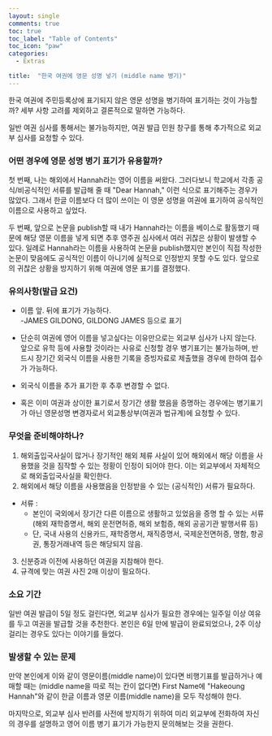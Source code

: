 ```yaml
---
layout: single
comments: true
toc: true
toc_label: "Table of Contents"
toc_icon: "paw"
categories:
  - Extras

title:  "한국 여권에 영문 성명 넣기 (middle name 병기)"
---
```


한국 여권에 주민등록상에 표기되지 않은 영문 성명을 병기하여 표기하는 것이 가능할까? 세부 사항 고려를 제외하고 결론적으로 말하면 가능하다.    

일반 여권 심사를 통해서는 불가능하지만, 여권 발급 민원 창구를 통해 추가적으로 외교부 심사를 요청할 수 있다.   


### 어떤 경우에 영문 성명 병기 표기가 유용할까?   

첫 번째, 나는 해외에서 Hannah라는 영어 이름을 써왔다. 그러다보니 학교에서 각종 공식/비공식적인 서류를 발급해 줄 때 "Dear Hannah," 이런 식으로 표기해주는 경우가 많았다. 그래서 한글 이름보다 더 많이 쓰이는 이 영문 성명을 여권에 표기하여 공식적인 이름으로 사용하고 싶었다.   

두 번째, 앞으로 논문을 publish할 때 내가 Hannah라는 이름을 베이스로 활동했기 때문에 해당 영문 이름을 넣게 되면 추후 영주권 심사에서 여러 귀찮은 상황이 발생할 수 있다. 일례로 Hannah라는 이름을 사용하여 논문을 publish했지만 본인이 직접 작성한 논문이 맞음에도 공식적인 이름이 아니기에 실적으로 인정받지 못할 수도 있다. 앞으로의 귀찮은 상황을 방지하기 위해 여권에 영문 표기를 결정했다.   


### 유의사항(발급 요건)   

* 이름 앞. 뒤에 표기가 가능하다.   
-JAMES GILDONG, GILDONG JAMES 등으로 표기   

* 단순히 여권에 영어 이름을 넣고싶다는 이유만으로는 외교부 심사가 나지 않는다. 앞으로 유학 등에 사용할 것이라는 사유로 신청할 경우 병기표기는 불가능하며, 반드시 장기간 외국식 이름을 사용한 기록을 증빙자료로 제출했을 경우에 한하여 접수가 가능하다.   

* 외국식 이름을 추가 표기한 후 추후 변경할 수 없다.   

* 혹은 이미 여권과 상이한 표기로서 장기간 생활 했음을 증명하는 경우에는 병기표기가 아닌 영문성명 변경자로서 외교통상부(여권과 법규계)에 요청할 수 있다.   


### 무엇을 준비해야하나?   

1) 해외출입국사실이 많거나 장기적인 해외 체류 사실이 있어 해외에서 해당 이름을 사용했을 것을 짐작할 수 있는 정황이 인정이 되어야 한다. 이는 외교부에서 자체적으로 해외출입국사실을 확인한다.   
2) 해외에서 해당 이름을 사용했음을 인정받을 수 있는 (공식적인) 서류가 필요하다.   
- 서류 :   
  - 본인이 국외에서 장기간 다른 이름으로 생활하고 있었음을 증명 할 수 있는 서류(해외 재학증명서, 해외 운전면허증, 해외 보험증, 해외 공공기관 발행서류 등)   
  - 단, 국내 사용의 신용카드, 재학증명서, 재직증명서, 국제운전면허증, 명함, 항공권, 통장거래내역 등은 해당되지 않음.   
3) 신분증과 이전에 사용하던 여권을 지참해야 한다.   
4) 규격에 맞는 여권 사진 2매 이상이 필요하다.   


### 소요 기간   

일반 여권 발급이 5일 정도 걸린다면, 외교부 심사가 필요한 경우에는 일주일 이상 여유를 두고 여권을 발급할 것을 추천한다. 본인은 6일 만에 발급이 완료되었으나, 2주 이상 걸리는 경우도 있다는 이야기를 들었다.   


### 발생할 수 있는 문제   

만약 본인에게 이와 같이 영문이름(middle name)이 있다면 비행기표를 발급하거나 예매할 때는 (middle name을 따로 적는 칸이 없다면) First Name에  "Hakeoung Hannah"와 같이 한글 이름과 영문 이름(middle name)을 모두 작성해야 한다.   


마지막으로, 외교부 심사 반려를 사전에 방지하기 위하여 미리 외교부에 전화하여 자신의 경우를 설명하고 영어 이름 병기 표기가 가능한지 문의해보는 것을 권한다.


